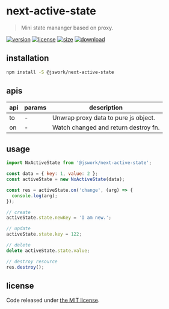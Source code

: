 # next-active-state
> Mini state mananger based on proxy.

[![version][version-image]][version-url]
[![license][license-image]][license-url]
[![size][size-image]][size-url]
[![download][download-image]][download-url]

## installation
```bash
npm install -S @jswork/next-active-state
```

## apis
| api | params | description                          |
| --- | ------ | ------------------------------------ |
| to  | -      | Unwrap proxy data to pure js object. |
| on  | -      | Watch changed and return destroy fn. |

## usage
```js
import NxActiveState from '@jswork/next-active-state';

const data = { key: 1, value: 2 };
const activeState = new NxActiveState(data);

const res = activeState.on('change', (arg) => {
  console.log(arg);
});

// create
activeState.state.newKey = 'I am new.';

// update
activeState.state.key = 122;

// delete
delete activeState.state.value;

// destroy resource
res.destroy();
```

## license
Code released under [the MIT license](https://github.com/afeiship/next-active-state/blob/master/LICENSE.txt).

[version-image]: https://img.shields.io/npm/v/@jswork/next-active-state
[version-url]: https://npmjs.org/package/@jswork/next-active-state

[license-image]: https://img.shields.io/npm/l/@jswork/next-active-state
[license-url]: https://github.com/afeiship/next-active-state/blob/master/LICENSE.txt

[size-image]: https://img.shields.io/bundlephobia/minzip/@jswork/next-active-state
[size-url]: https://github.com/afeiship/next-active-state/blob/master/dist/next-active-state.min.js

[download-image]: https://img.shields.io/npm/dm/@jswork/next-active-state
[download-url]: https://www.npmjs.com/package/@jswork/next-active-state

